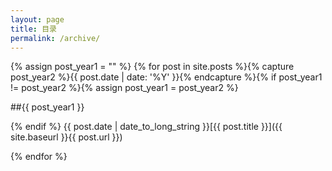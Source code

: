 ```yaml
---
layout: page
title: 目录
permalink: /archive/
---
```

{% assign post_year1 = "" %}
{% for post in site.posts %}{% capture post_year2 %}{{ post.date | date: '%Y' }}{% endcapture %}{% if post_year1 != post_year2 %}{% assign post_year1 = post_year2 %}

##{{ post_year1 }}

{% endif %}
<span class="pull-right">{{ post.date | date_to_long_string }}</span>[{{ post.title }}]({{ site.baseurl }}{{ post.url }})

{% endfor %}
